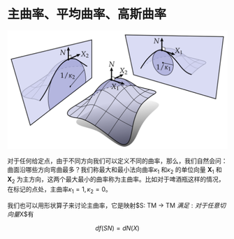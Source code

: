 # 主曲率、平均曲率、高斯曲率

![](../../image/ch3/ch3.4.1_1.png)

对于任何给定点，由于不同方向我们可以定义不同的曲率，那么，我们自然会问：曲面沿哪些方向弯曲最多？我们称最大和最小法向曲率$\kappa_1$ 和$\kappa_2$ 的单位向量 $\mathbf{X}_1$ 和$\mathbf{X}_2$ 为主方向，这两个最大最小的曲率称为主曲率。比如对于啤酒瓶这样的情况，在标记的点处，主曲率$\kappa_1 = 1, \kappa_2 = 0$。

我们也可以用形状算子来讨论主曲率，它是映射$S: TM → TM $满足: 对于任意切向量$X$有

$$ df(SN) = dN(X) $$

